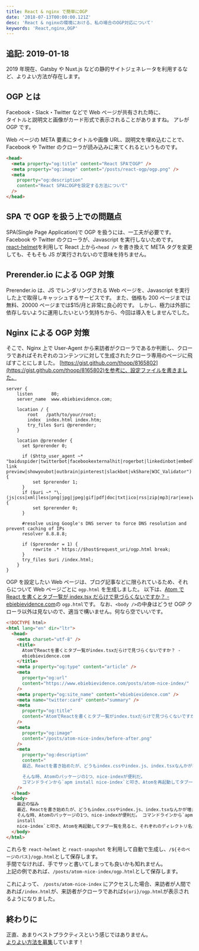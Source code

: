 ```yaml
---
title: React & nginx で簡単にOGP
date: '2018-07-13T00:00:00.121Z'
desc: 'React & nginxの環境における、私の場合のOGP対応について'
keywords: 'React,nginx,OGP'
---
```


## 追記: 2019-01-18

2019 年現在、Gatsby や Nuxt.js などの静的サイトジェネレータを利用するなど、よりよい方法が存在します。

## OGP とは

Facebook・Slack・Twitter などで Web ページが共有された時に、  
タイトルと説明文と画像がカード形式で表示されることがありますね。
アレが OGP です。

Web ページの META 要素にタイトルや画像 URL、説明文を埋め込むことで、  
Facebook や Twitter のクローラが読み込みに来てくれるというものです。

```html
<head>
  <meta property="og:title" content="React SPAでOGP" />
  <meta property="og:image" content="/posts/react-ogp/ogp.png" />
  <meta
    property="og:description"
    content="React SPAにOGPを設定する方法について"
  />
</head>
```

## SPA で OGP を扱う上での問題点

SPA(Single Page Application)で OGP を扱うには、一工夫が必要です。Facebook や Twitter のクローラが、Javascript を実行しないためです。  
[react-helmet](https://github.com/nfl/react-helmet)を利用して React 上から`<head />` を書き換えて META タグを変更しても、そもそも JS が実行されないので意味を持ちません。

## Prerender.io による OGP 対策

Prerender.io は、JS でレンダリングされる Web ページを、Javascript を実行した上で取得しキャッシュするサービスです。
また、価格も 200 ページまでは無料、20000 ページまでは\$15/月と非常に良心的です。
しかし、極力は外部に依存しないように運用したいという気持ちから、今回は導入をしませんでした。

## Nginx による OGP 対策

そこで、Nginx 上で User-Agent から来訪者がクローラであるか判断し、クローラであればそれぞれのコンテンツに対して生成されたクローラ専用のページに飛ばすことにしました。
[https://gist.github.com/thoop/8165802](https://gist.github.com/thoop/8165802)を参考に、設定ファイルを書きました。

```nginx
server {
    listen       80;
    server_name  www.ebiebievidence.com;

    location / {
        root   /path/to/your/root;
        index  index.html index.htm;
        try_files $uri @prerender;
    }

    location @prerender {
      set $prerender 0;

      if ($http_user_agent ~* "baiduspider|twitterbot|facebookexternalhit|rogerbot|linkedinbot|embedly|quora link preview|showyoubot|outbrain|pinterest|slackbot|vkShare|W3C_Validator") {
          set $prerender 1;
      }
      if ($uri ~* "\.(js|css|xml|less|png|jpg|jpeg|gif|pdf|doc|txt|ico|rss|zip|mp3|rar|exe|wmv|doc|avi|ppt|mpg|mpeg|tif|wav|mov|psd|ai|xls|mp4|m4a|swf|dat|dmg|iso|flv|m4v|torrent|ttf|woff|svg|eot)") {
          set $prerender 0;
      }

      #resolve using Google's DNS server to force DNS resolution and prevent caching of IPs
      resolver 8.8.8.8;

      if ($prerender = 1) {
          rewrite .* https://$host$request_uri/ogp.html break;
      }
      try_files $uri /index.html;
    }
}
```

OGP を設定したい Web ページは、ブログ記事などに限られているため、それらについて Web ページごとに `ogp.html` を生成しました。
以下は、[Atom で React を書くとタブ一覧が index.tsx だらけで見づらくないですか？ - ebiebievidence.com](https://www.ebiebievidence.com/posts/atom-nice-index/)の `ogp.html`です。
なお、`<body />`の中身はどうせ OGP クローラ以外は見ないので、適当で構いません。何なら空でいいです。

```html
<!DOCTYPE html>
<html lang="en" dir="ltr">
  <head>
    <meta charset="utf-8" />
    <title>
      AtomでReactを書くとタブ一覧がindex.tsxだらけで見づらくないですか？ -
      ebiebievidence.com
    </title>
    <meta property="og:type" content="article" />
    <meta
      property="og:url"
      content="https://www.ebiebievidence.com/posts/atom-nice-index/"
    />
    <meta property="og:site_name" content="ebiebievidence.com" />
    <meta name="twitter:card" content="summary" />
    <meta
      property="og:title"
      content="AtomでReactを書くとタブ一覧がindex.tsxだらけで見づらくないですか？"
    />
    <meta
      property="og:image"
      content="/posts/atom-nice-index/before-after.png"
    />
    <meta
      property="og:description"
      content="
      最近、Reactを書き始めたが、どうもindex.cssやindex.js、index.tsxなんかが増えてしまう。そんな状態でAtomでReactを書こうとすれば、たちまち`index.js`のタブだらけになってしまう。

      そんな時、Atomのパッケージの1つ、nice-indexが便利だ。
      コマンドラインから`apm install nice-index`と叩き、Atomを再起動してタブ一覧を見ると、それぞれのディレクトリ名が表示されるようになり、非常に見やすくなった。"
    />
  </head>
  <body>
    最近の悩み
    最近、Reactを書き始めたが、どうもindex.cssやindex.js、index.tsxなんかが増えてしまう。そんな状態でAtomでReactを書こうとすれば、たちまち`index.js`のタブだらけになってしまう。
    そんな時、Atomのパッケージの1つ、nice-indexが便利だ。 コマンドラインから`apm
    install
    nice-index`と叩き、Atomを再起動してタブ一覧を見ると、それぞれのディレクトリ名が表示されるようになり、非常に見やすくなった。
  </body>
</html>
```

これらを `react-helmet` と `react-snapshot` を利用して自動で生成し、`/${そのページのパス}/ogp.html`として保存します。  
手間でなければ、手でサッと書いてしまっても良いかも知れません。  
上記の例であれば、`/posts/atom-nice-index/ogp.html`として保存します。

これによって、 `/posts/atom-nice-index` にアクセスした場合、来訪者が人間であれば`/index.html`が、来訪者がクローラであれば`${uri}/ogp.html`が表示されるようになりました。

## 終わりに

正直、あまりベストプラクティスという感じではありません。  
[よりよい方法を募集](https://twitter.com/ebiebievidence)しています！

